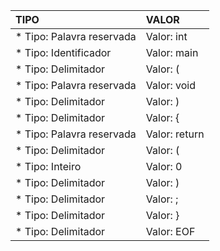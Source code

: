 TIPO | VALOR
:---------- | :----------
* Tipo: Palavra reservada         | Valor: int  
* Tipo: Identificador             | Valor: main  
* Tipo: Delimitador               | Valor: (  
* Tipo: Palavra reservada         | Valor: void  
* Tipo: Delimitador               | Valor: )  
* Tipo: Delimitador               | Valor: {  
* Tipo: Palavra reservada         | Valor: return  
* Tipo: Delimitador               | Valor: (  
* Tipo: Inteiro                   | Valor: 0  
* Tipo: Delimitador               | Valor: )  
* Tipo: Delimitador               | Valor: ;  
* Tipo: Delimitador               | Valor: }  
* Tipo: Delimitador               | Valor: EOF  
